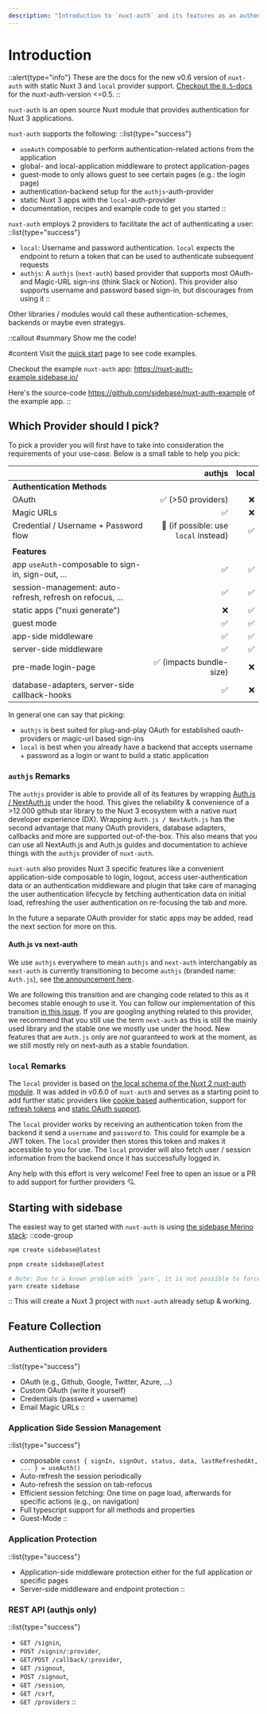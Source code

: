 ```yaml
---
description: "Introduction to `nuxt-auth` and its features as an authentication module for your Vue / Nuxt 3 application: authentication for static- and non-static Nuxt 3 applications."
---
```


# Introduction

::alert{type="info"}
These are the docs for the new v0.6 version of `nuxt-auth` with static Nuxt 3 and `local` provider support. [Checkout the `0.5`-docs](/nuxt-auth/getting-started) for the nuxt-auth-version <=0.5.
::

`nuxt-auth` is an open source Nuxt module that provides authentication for Nuxt 3 applications.

`nuxt-auth` supports the following:
::list{type="success"}
- `useAuth` composable to perform authentication-related actions from the application
- global- and local-application middleware to protect application-pages
- guest-mode to only allows guest to see certain pages (e.g.: the login page)
- authentication-backend setup for the `authjs`-auth-provider
- static Nuxt 3 apps with the `local`-auth-provider
- documentation, recipes and example code to get you started
::

`nuxt-auth` employs 2 providers to facilitate the act of authenticating a user:
::list{type="success"}
- `local`: Username and password authentication. `local` expects the endpoint to return a token that can be used to authenticate subsequent requests
- `authjs`: A `authjs` (`next-auth`) based provider that supports most OAuth- and Magic-URL sign-ins (think Slack or Notion). This provider also supports username and password based sign-in, but discourages from using it
::

Other libraries / modules would call these authentication-schemes, backends or maybe even strategys.

::callout
#summary
Show me the code!

#content
Visit the [quick start](/nuxt-auth/v0.6/getting-started/quick-start) page to see code examples.

Checkout the example `nuxt-auth` app: https://nuxt-auth-example.sidebase.io/

Here's the source-code https://github.com/sidebase/nuxt-auth-example of the example app.
::

## Which Provider should I pick?

To pick a provider you will first have to take into consideration the requirements of your use-case. Below is a small table to help you pick:

|                                                           	|                               authjs 	| local 	|
|-----------------------------------------------------------	|-------------------------------------:	|------:	|
| **Authentication Methods**                                	|                                      	|       	|
| OAuth                                                     	|                    ✅ (>50 providers) 	|     ❌ 	|
| Magic URLs                                                	|                                    ✅ 	|     ❌ 	|
| Credential / Username + Password flow                     	| 🚧 (if possible: use `local` instead) 	|     ✅ 	|
|                                                           	|                                      	|       	|
| **Features**                                              	|                                      	|       	|
| app `useAuth`-composable to sign-in, sign-out, ...        	|                                    ✅ 	|     ✅ 	|
| session-management: auto-refresh, refresh on refocus, ... 	| ✅                                    	| ✅     	|
| static apps ("nuxi generate")                             	| ❌                                    	| ✅     	|
| guest mode                                                	| ✅                                    	| ✅     	|
| app-side middleware                                       	| ✅                                    	| ✅     	|
| server-side middleware                                    	| ✅                                    	| ✅     	|
| pre-made login-page                                       	| ✅ (impacts bundle-size)              	| ❌     	|
| database-adapters, server-side callback-hooks             	| ✅                                    	| ❌     	|

In general one can say that picking:
- `authjs` is best suited for plug-and-play OAuth for established oauth-providers or magic-url based sign-ins
- `local` is best when you already have a backend that accepts username + password as a login or want to build a static application

### `authjs` Remarks

The `authjs` provider is able to provide all of its features by wrapping [Auth.js / NextAuth.js](https://github.com/nextauthjs/next-auth) under the hood. This gives the reliability & convenience of a >12.000 github star library to the Nuxt 3 ecosystem with a native nuxt developer experience (DX). Wrapping `Auth.js / NextAuth.js` has the second advantage that many OAuth providers, database adapters, callbacks and more are supported out-of-the-box. This also means that you can use all NextAuth.js and Auth.js guides and documentation to achieve things with the `authjs` provider of `nuxt-auth`.

`nuxt-auth` also provides Nuxt 3 specific features like a convenient application-side composable to login, logout, access user-authentication data or an authentication middleware and plugin that take care of managing the user authentication lifecycle by fetching authentication data on initial load, refreshing the user authentication on re-focusing the tab and more.

In the future a separate OAuth provider for static apps may be added, read the next section for more on this.

#### Auth.js vs next-auth

We use `authjs` everywhere to mean `authjs` and `next-auth` interchangably as `next-auth` is currently transitioning to become `authjs` (branded name: `Auth.js`), see [the announcement here](https://twitter.com/balazsorban44/status/1603082914362986496).

We are following this transition and are changing code related to this as it becomes stable enough to use it. You can follow our implementation of this transition [in this issue](https://github.com/sidebase/nuxt-auth/v0.6/issues/117). If you are googling anything related to this provider, we recommend that you still use the term `next-auth` as this is still the mainly used library and the stable one we mostly use under the hood. New features that are `Auth.js` only are _not_ guaranteed to work at the moment, as we still mostly rely on next-auth as a stable foundation.

### `local` Remarks

The `local` provider is based on [the local schema of the Nuxt 2 nuxt-auth module](https://auth.nuxtjs.org/schemes/local). It was added in v0.6.0 of `nuxt-auth` and serves as a starting point to add further static providers like [cookie based](https://auth.nuxtjs.org/schemes/cookie) authentication, support for [refresh tokens](https://auth.nuxtjs.org/schemes/refresh) and [static OAuth support](https://auth.nuxtjs.org/schemes/oauth2).

The `local` provider works by receiving an authentication token from the backend it send a `username` and `password` to. This could for example be a JWT token. The `local` provider then stores this token and makes it accessible to you for use. The `local` provider will also fetch user / session information from the backend once it has successfully logged in.

Any help with this effort is very welcome! Feel free to open an issue or a PR to add support for further providers 💘.

## Starting with sidebase

The easiest way to get started with `nuxt-auth` is using [the sidebase Merino stack](/sidebase):
::code-group
```bash [npm]
npm create sidebase@latest
```
```bash [pnpm]
pnpm create sidebase@latest
```
```bash [yarn]
# Note: Due to a known problem with `yarn`, it is not possible to force yarn to always use `@latest`: https://github.com/yarnpkg/yarn/issues/6587
yarn create sidebase
```
::
This will create a Nuxt 3 project with `nuxt-auth` already setup & working.

## Feature Collection

###  Authentication providers

::list{type="success"}
- OAuth (e.g., Github, Google, Twitter, Azure, ...)
- Custom OAuth (write it yourself)
- Credentials (password + username)
- Email Magic URLs
::

### Application Side Session Management

::list{type="success"}
- composable `const { signIn, signOut, status, data, lastRefreshedAt, ... } = useAuth()`
- Auto-refresh the session periodically
- Auto-refresh the session on tab-refocus
- Efficient session fetching: One time on page load, afterwards for specific actions (e.g., on navigation)
- Full typescript support for all methods and properties
- Guest-Mode
::

### Application Protection

::list{type="success"}
- Application-side middleware protection either for the full application or specific pages
- Server-side middleware and endpoint protection
::

### REST API (authjs only)

::list{type="success"}
- `GET /signin`,
- `POST /signin/:provider`,
- `GET/POST /callback/:provider`,
- `GET /signout`,
- `POST /signout`,
- `GET /session`,
- `GET /csrf`,
- `GET /providers`
::
